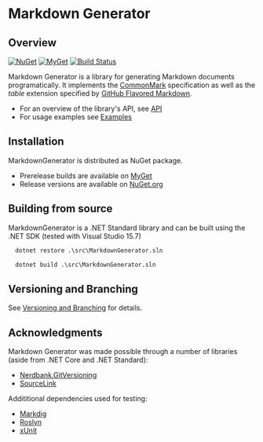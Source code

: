 # Markdown Generator

## Overview

[![NuGet](https://img.shields.io/nuget/v/Grynwald.MarkdownGenerator.svg)](https://www.nuget.org/packages/Grynwald.MarkdownGenerator)
[![MyGet](https://img.shields.io/myget/ap0llo-markdown-generator/vpre/Grynwald.MarkdownGenerator.svg?label=myget)](https://www.myget.org/feed/ap0llo-markdown-generator/package/nuget/Grynwald.MarkdownGenerator)
[![Build Status](https://dev.azure.com/ap0llo/OSS/_apis/build/status/markdown-generator?branchName=master)](https://dev.azure.com/ap0llo/OSS/_build/latest?definitionId=7?branchName=master)

Markdown Generator is a library for generating Markdown documents programatically.
It implements the [CommonMark](https://spec.commonmark.org/0.28/) specification as
well as the *table* extension specified by
[GitHub Flavored Markdown](https://github.github.com/gfm/#tables-extension).

- For an overview of the library's API, see [API](./docs/api/README.md)
- For usage examples see [Examples](./docs/examples/README.md)

## Installation

MarkdownGenerator is distributed as NuGet package.

- Prerelease builds are available on [MyGet](https://www.myget.org/feed/ap0llo-markdown-generator/package/nuget/Grynwald.MarkdownGenerator)
- Release versions are available on [NuGet.org](https://www.nuget.org/packages/Grynwald.MarkdownGenerator)

## Building from source

MarkdownGenerator is a .NET Standard library and can be built using the .NET SDK (tested with Visual Studio 15.7)

```bat
  dotnet restore .\src\MarkdownGenerator.sln

  dotnet build .\src\MarkdownGenerator.sln
```

## Versioning and Branching

See [Versioning and Branching](./docs/meta/versioning.md) for details.

## Acknowledgments

Markdown Generator was made possible through a number of libraries (aside from
.NET Core and .NET Standard):

- [Nerdbank.GitVersioning](https://github.com/AArnott/Nerdbank.GitVersioning/)
- [SourceLink](https://github.com/dotnet/sourcelink)

Addititional dependencies used for testing:

- [Markdig](https://github.com/lunet-io/markdig)
- [Roslyn](https://github.com/dotnet/roslyn)
- [xUnit](http://xunit.github.io/)
